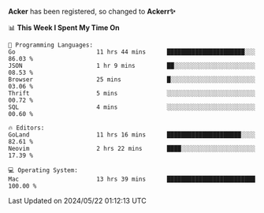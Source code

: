 **Acker** has been registered, so changed to **Ackerr✨**

<!--START_SECTION:waka-->
📊 **This Week I Spent My Time On** 

```text
💬 Programming Languages: 
Go                       11 hrs 44 mins      ██████████████████████░░░   86.03 % 
JSON                     1 hr 9 mins         ██░░░░░░░░░░░░░░░░░░░░░░░   08.53 % 
Browser                  25 mins             █░░░░░░░░░░░░░░░░░░░░░░░░   03.06 % 
Thrift                   5 mins              ░░░░░░░░░░░░░░░░░░░░░░░░░   00.72 % 
SQL                      4 mins              ░░░░░░░░░░░░░░░░░░░░░░░░░   00.60 % 

🔥 Editors: 
GoLand                   11 hrs 16 mins      █████████████████████░░░░   82.61 % 
Neovim                   2 hrs 22 mins       ████░░░░░░░░░░░░░░░░░░░░░   17.39 % 

💻 Operating System: 
Mac                      13 hrs 39 mins      █████████████████████████   100.00 % 
```


 Last Updated on 2024/05/22 01:12:13 UTC
<!--END_SECTION:waka-->
